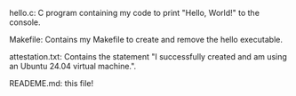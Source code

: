 hello.c:
    C program containing my code to print "Hello, World!" to the console.

Makefile:
    Contains my Makefile to create and remove the hello executable.

attestation.txt:
    Contains the statement "I successfully created and am using an Ubuntu 24.04 virtual machine.".

READEME.md:
    this file! 
